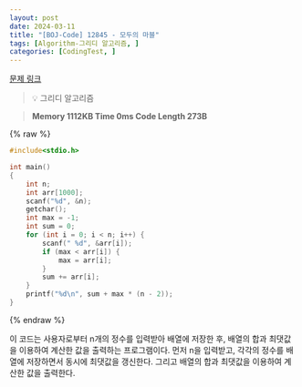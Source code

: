 ```yaml
---
layout: post
date: 2024-03-11
title: "[BOJ-Code] 12845 - 모두의 마블"
tags: [Algorithm-그리디 알고리즘, ]
categories: [CodingTest, ]
---
```



[문제 링크](https://www.acmicpc.net/problem/12845)


> 💡 그리디 알고리즘


> **Memory   1112KB                                   Time   0ms                                Code Length   273B**



{% raw %}
```c++
#include<stdio.h>

int main()
{
	int n;
	int arr[1000];
	scanf("%d", &n);
	getchar();
	int max = -1;
	int sum = 0;
	for (int i = 0; i < n; i++) {
		scanf(" %d", &arr[i]);
		if (max < arr[i]) {
			max = arr[i];
		}
		sum += arr[i];
	}
	printf("%d\n", sum + max * (n - 2));
}
```
{% endraw %}



이 코드는 사용자로부터 n개의 정수를 입력받아 배열에 저장한 후, 배열의 합과 최댓값을 이용하여 계산한 값을 출력하는 프로그램이다. 먼저 n을 입력받고, 각각의 정수를 배열에 저장하면서 동시에 최댓값을 갱신한다. 그리고 배열의 합과 최댓값을 이용하여 계산한 값을 출력한다.

